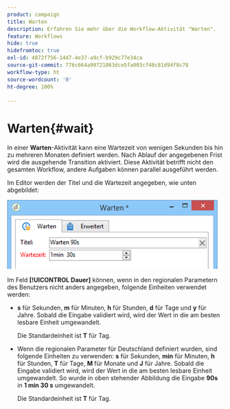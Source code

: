```yaml
---
product: campaign
title: Warten
description: Erfahren Sie mehr über die Workflow-Aktivität "Warten".
feature: Workflows
hide: true
hidefromtoc: true
exl-id: 4872f756-14d7-4e37-a9cf-b929c77e34ca
source-git-commit: 776c664a99721063dce5fa003cf40c81d94f8c78
workflow-type: ht
source-wordcount: '0'
ht-degree: 100%

---
```


# Warten{#wait}



In einer **Warten**-Aktivität kann eine Wartezeit von wenigen Sekunden bis hin zu mehreren Monaten definiert werden. Nach Ablauf der angegebenen Frist wird die ausgehende Transition aktiviert. Diese Aktivität betrifft nicht den gesamten Workflow, andere Aufgaben können parallel ausgeführt werden.

Im Editor werden der Titel und die Wartezeit angegeben, wie unten abgebildet:

![](assets/edit_wait.png)

Im Feld **[!UICONTROL Dauer]** können, wenn in den regionalen Parametern des Benutzers nicht anders angegeben, folgende Einheiten verwendet werden:

* **s** für Sekunden, **m** für Minuten, **h** für Stunden, **d** für Tage und **y** für Jahre. Sobald die Eingabe validiert wird, wird der Wert in die am besten lesbare Einheit umgewandelt.

  Die Standardeinheit ist **T** für Tag.

* Wenn die regionalen Parameter für Deutschland definiert wurden, sind folgende Einheiten zu verwenden: **s** für Sekunden, **min** für Minuten, **h** für Stunden, **T** für Tage, **M** für Monate und **J** für Jahre. Sobald die Eingabe validiert wird, wird der Wert in die am besten lesbare Einheit umgewandelt. So wurde in oben stehender Abbildung die Eingabe **90s** in **1 min 30 s** umgewandelt.

  Die Standardeinheit ist **T** für Tag.
